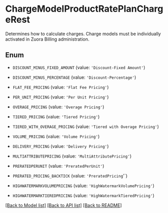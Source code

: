 # ChargeModelProductRatePlanChargeRest

Determines how to calculate charges. Charge models must be individually activated in Zuora Billing administration.

## Enum

* `DISCOUNT_MINUS_FIXED_AMOUNT` (value: `'Discount-Fixed Amount'`)

* `DISCOUNT_MINUS_PERCENTAGE` (value: `'Discount-Percentage'`)

* `FLAT_FEE_PRICING` (value: `'Flat Fee Pricing'`)

* `PER_UNIT_PRICING` (value: `'Per Unit Pricing'`)

* `OVERAGE_PRICING` (value: `'Overage Pricing'`)

* `TIERED_PRICING` (value: `'Tiered Pricing'`)

* `TIERED_WITH_OVERAGE_PRICING` (value: `'Tiered with Overage Pricing'`)

* `VOLUME_PRICING` (value: `'Volume Pricing'`)

* `DELIVERY_PRICING` (value: `'Delivery Pricing'`)

* `MULTIATTRIBUTEPRICING` (value: `'MultiAttributePricing'`)

* `PRERATEDPERUNIT` (value: `'PreratedPerUnit'`)

* `PRERATED_PRICING_BACKTICK` (value: `'PreratedPricing`'`)

* `HIGHWATERMARKVOLUMEPRICING` (value: `'HighWatermarkVolumePricing'`)

* `HIGHWATERMARKTIEREDPRICING` (value: `'HighWatermarkTieredPricing'`)

[[Back to Model list]](../README.md#documentation-for-models) [[Back to API list]](../README.md#documentation-for-api-endpoints) [[Back to README]](../README.md)



